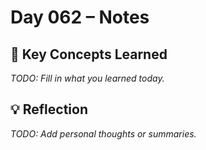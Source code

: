 # Day 062 – Notes

## 🔑 Key Concepts Learned

_TODO: Fill in what you learned today._

## 💡 Reflection

_TODO: Add personal thoughts or summaries._
